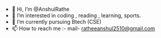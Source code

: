 - 👋 Hi, I’m @AnshulRathe
- 👀 I’m interested in coding , reading , learning, sports.
- 🌱 I’m currently pursuing Btech (CSE)
- 📫 How to reach me :- mail- ratheeanshul2510@gmail.com

<!---
AnshulRathe/AnshulRathe is a ✨ special ✨ repository because its `README.md` (this file) appears on your GitHub profile.
You can click the Preview link to take a look at your changes.
--->
